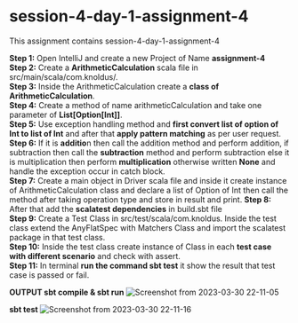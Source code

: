 # session-4-day-1-assignment-4
This assignment contains  session-4-day-1-assignment-4

**Step 1:** Open IntelliJ and create a new Project of Name **assignment-4**    
**Step 2:** Create a **ArithmeticCalculation** scala file in src/main/scala/com.knoldus/.   
**Step 3:** Inside the ArithmeticCalculation create a **class of ArithmeticCalculation**.    
**Step 4:** Create a method of name arithmeticCalculation and take one parameter of **List[Option[Int]]**.    
**Step 5:** Use exception handling method and **first convert list of option of Int to list of Int** and after that **apply pattern matching** as per user request.    
**Step 6:** If it is **additio**n then call the addition method and perform addition, if subtraction then call the **subtraction** method and perform subtraction else it is multiplication then perform **multiplication** otherwise written **None** and handle the exception occur in catch block.   
**Step 7:** Create a main object in Driver scala file and inside it create instance of ArithmeticCalculation class and declare a list of Option of Int then call the method after taking operation type and store in result and print.
**Step 8:** After that add the **scalatest dependencies** in build.sbt file   
**Step 9:** Create a Test Class in src/test/scala/com.knoldus. Inside the test class extend the AnyFlatSpec with Matchers Class and import the scalatest package in that test class.    
**Step 10:** Inside the test class create instance of Class in each **test case with different scenario** and check with assert.   
**Step 11:** In terminal **run the command sbt test** it show the result that test case is passed or fail.
   
   **OUTPUT
sbt compile & sbt run**
![Screenshot from 2023-03-30 22-11-05](https://user-images.githubusercontent.com/124979629/228906180-95cf4299-0a7c-4cf1-948e-0ba67054ba70.png)

**sbt test**
![Screenshot from 2023-03-30 22-11-16](https://user-images.githubusercontent.com/124979629/228906254-d16b8060-cb83-4cf8-9f35-b84ef8524380.png)
